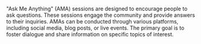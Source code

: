 


"Ask Me Anything" (AMA) sessions are designed to encourage people to ask questions. These sessions engage the community and provide answers to their inquiries. AMAs can be conducted through various platforms, including social media, blog posts, or live events. The primary goal is to foster dialogue and share information on specific topics of interest.